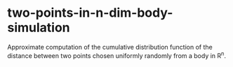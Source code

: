 # two-points-in-n-dim-body-simulation
Approximate computation of the cumulative distribution function of the distance between two points chosen uniformly randomly from a body in R<sup>n</sup>.
